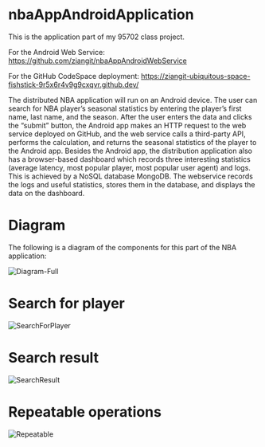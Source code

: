 # nbaAppAndroidApplication
This is the application part of my 95702 class project.

For the Android Web Service: https://github.com/ziangit/nbaAppAndroidWebService

For the GitHub CodeSpace deployment: https://ziangit-ubiquitous-space-fishstick-9r5x6r4v9g9cxqvr.github.dev/

The distributed NBA application will run on an Android device. 
The user can search for NBA player’s seasonal statistics by entering the player’s first name, last name, and the season. 
After the user enters the data and clicks the “submit” button, the Android app makes an HTTP request to the web service deployed on GitHub, 
and the web service calls a third-party API, performs the calculation, and returns the seasonal statistics of the player to the Android app. 
Besides the Android app, the distribution application also has a browser-based dashboard which records three interesting statistics 
(average latency, most popular player, most popular user agent) and logs. This is achieved by a NoSQL database MongoDB. 
The webservice records the logs and useful statistics, stores them in the database, and displays the data on the dashboard.

# Diagram
The following is a diagram of the components for this part of the NBA application:

![Diagram-Full](https://github.com/ziangit/nbaAppAndroidApplication/assets/110576506/933c8a2c-71bc-4e66-adb6-1616e620664f)

# Search for player

![SearchForPlayer](https://github.com/ziangit/nbaAppAndroidApplication/assets/110576506/daf48324-cce6-493b-8d23-84166e42ff38)

# Search result

![SearchResult](https://github.com/ziangit/nbaAppAndroidApplication/assets/110576506/fd1adf35-d349-4cc0-ab12-3d57faee2000)

# Repeatable operations

![Repeatable](https://github.com/ziangit/nbaAppAndroidApplication/assets/110576506/d64acd66-61d1-402b-82e4-768740ab71b8)






